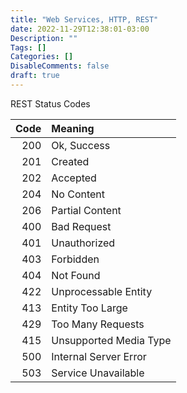 ```yaml
---
title: "Web Services, HTTP, REST"
date: 2022-11-29T12:38:01-03:00
Description: ""
Tags: []
Categories: []
DisableComments: false
draft: true
---
```


REST Status Codes

| Code | Meaning                |
| ---: | :--------------------- |
|  200 | Ok, Success            |
|  201 | Created                |
|  202 | Accepted               |
|  204 | No Content             |
|  206 | Partial Content        |
|  400 | Bad Request            |
|  401 | Unauthorized           |
|  403 | Forbidden              |
|  404 | Not Found              |
|  422 | Unprocessable Entity   |
|  413 | Entity Too Large       |
|  429 | Too Many Requests      |
|  415 | Unsupported Media Type |
|  500 | Internal Server Error  |
|  503 | Service Unavailable    |
